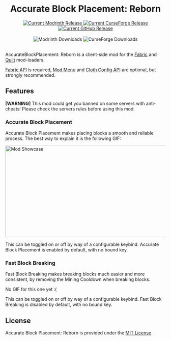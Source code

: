 <h1 align="center">Accurate Block Placement: Reborn</h1>

<p align="center">
<a href="https://github.com/hschwar/AccurateBlockPlacement-Reborn/releases">
<img alt="Current Modrinth Release" src="https://img.shields.io/modrinth/v/kzwxhsjp?style=for-the-badge&logo=modrinth"/>
</a>
<a href="https://github.com/hschwar/AccurateBlockPlacement-Reborn/releases">
<img alt="Current CurseForge Release" src="https://img.shields.io/curseforge/v/886719?style=for-the-badge&logo=curseforge"/>
</a>
<a href="https://github.com/hschwar/AccurateBlockPlacement-Reborn/releases">
<img alt="Current GitHub Release" src="https://img.shields.io/github/v/release/hschwar/AccurateBlockPlacement-Reborn?label=VERSION&style=for-the-badge&logo=github"/>
</a>
<br/><br/>
<a>
<img alt="Modrinth Downloads" src="https://img.shields.io/modrinth/dt/kzwxhsjp?style=for-the-badge&logo=modrinth"/>
</a>
<a>
<img alt="CurseForge Downloads" src="https://img.shields.io/curseforge/dt/886719?style=for-the-badge&logo=curseforge"/>
</a>
<br/><br/>
</p>

AccurateBlockPlacement: Reborn is a client-side mod for the [Fabric](https://fabricmc.net) and [Quilt](https://quiltmc.org) mod-loaders.

[Fabric API](https://modrinth.com/mod/fabric-api) is required, [Mod Menu](https://modrinth.com/mod/modmenu) and [Cloth Config API](https://modrinth.com/mod/cloth-config) are optional, but strongly recommended.

## Features
**[WARNING]** This mod could get you banned on some servers with anti-cheats! Please check the servers rules before using this mod.

### Accurate Block Placement
Accurate Block Placement makes placing blocks a smooth and reliable process. The best way to explain it is the following GIF:

<img alt="Mod Showcase" src="https://cdn-raw.modrinth.com/data/kzwxhsjp/images/94a4de623aca8c5afdc07edca76ed663127d93b2.gif" width="512" height="288" />

This can be toggled on or off by way of a configurable keybind. Accurate Block Placement is enabled by default, with no bound key.

### Fast Block Breaking
Fast Block Breaking makes breaking blocks much easier and more consistent, by removing the Mining Cooldown when breaking blocks.

No GIF for this one yet :(

This can be toggled on or off by way of a configurable keybind. Fast Block Breaking is disabled by default, with no bound key.

## License
Accurate Block Placement: Reborn is provided under the [MIT License](https://github.com/hschwar/AccurateBlockPlacement-Reborn/blob/main/LICENSE).